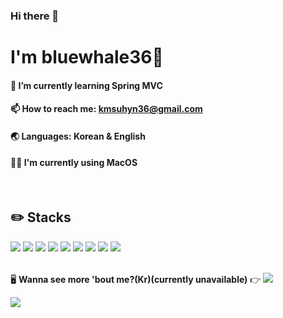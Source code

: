 ### Hi there 👋

<!--
**bluewhale36/bluewhale36** is a ✨ _special_ ✨ repository because its `README.md` (this file) appears on your GitHub profile.

Here are some ideas to get you started:

- 🔭 I’m currently working on ...
- 🌱 I’m currently learning ...
- 👯 I’m looking to collaborate on ...
- 🤔 I’m looking for help with ...
- 💬 Ask me about ...
- 📫 How to reach me: ...
- 😄 Pronouns: ...
- ⚡ Fun fact: ...
-->

# I'm bluewhale36🐳
#### 🌱 I’m currently learning Spring MVC
#### 📫 How to reach me: kmsuhyn36@gmail.com
#### 🌏 Languages: Korean & English
#### 👨‍💻 I'm currently using MacOS

<br>

## ✏️ Stacks

<div>
  <img src="https://img.shields.io/badge/Oracle-%23F80000?logo=Oracle&logoColor=white">
  <img src="https://img.shields.io/badge/MySQL-%234479A1?logo=MySQL&logoColor=white">
  <img src="https://img.shields.io/badge/MariaDB-%23003545?logo=MariaDB&logoColor=white">
  <img src="https://img.shields.io/badge/Java-%23F80000?logoColor=white">
  <img src="https://img.shields.io/badge/HTML5-%23E34F26?logo=HTML5&logoColor=white">
  <img src="https://img.shields.io/badge/CSS3-%231572B6?logo=CSS3&logoColor=white">
  <img src="https://img.shields.io/badge/JavaScript-%23F7DF1E?logo=JavaScript&logoColor=white">
  <img src="https://img.shields.io/badge/jQuery-%230769AD?logo=jQuery&logoColor=white">
  <img src="https://img.shields.io/badge/Spring-%236DB33F?logo=Spring&logoColor=white">
</div>

<br>

🖥️ <b>Wanna see more 'bout me?(Kr)(currently unavailable)</b> 👉 <a href="#"><img src="https://img.shields.io/badge/Notion-%23000000?logo=Notion&logoColor=white"></a> <!--<img src="https://img.shields.io/badge/Instagram-%23E4405F?logo=Instagram&logoColor=white">-->

<img src="https://capsule-render.vercel.app/api?type=waving&color=0:333333,100:6495ED&height=200&section=footer&text=&fontSize=30" />
